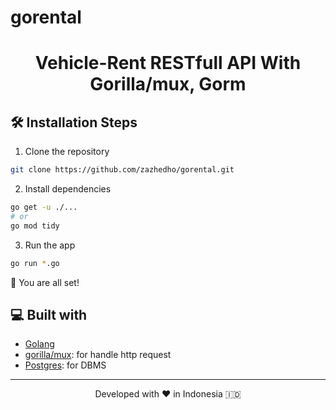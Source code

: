 # gorental

<h1 align="center">
  Vehicle-Rent RESTfull API With Gorilla/mux, Gorm
</h1>

## 🛠️ Installation Steps

1. Clone the repository

```bash
git clone https://github.com/zazhedho/gorental.git
```

2. Install dependencies

```bash
go get -u ./...
# or
go mod tidy
```

3. Run the app

```bash
go run *.go
```

🌟 You are all set!

## 💻 Built with

- [Golang](https://go.dev/)
- [gorilla/mux](https://github.com/gorilla/mux): for handle http request
- [Postgres](https://www.postgresql.org/): for DBMS

<hr>
<p align="center">
Developed with ❤️ in Indonesia 	🇮🇩
</p>
